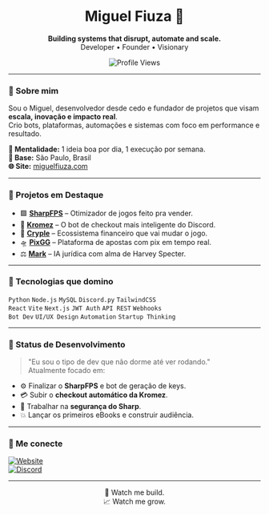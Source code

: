 <h1 align="center">Miguel Fiuza 🚀</h1>
<p align="center">
  <strong>Building systems that disrupt, automate and scale.</strong><br>
  Developer • Founder • Visionary
</p>

<p align="center">
  <img src="https://komarev.com/ghpvc/?username=miguelfiuza&color=blueviolet" alt="Profile Views" />
</p>

---

### 👑 Sobre mim

Sou o Miguel, desenvolvedor desde cedo e fundador de projetos que visam **escala, inovação e impacto real**.  
Crio bots, plataformas, automações e sistemas com foco em performance e resultado.

**🧠 Mentalidade:** 1 ideia boa por dia, 1 execução por semana.  
**📍 Base:** São Paulo, Brasil  
**🌐 Site:** [miguelfiuza.com](https://miguelfiuza.com)

---

### 🚀 Projetos em Destaque

- 🟪 [**SharpFPS**](https://github.com/miguelfiuza/sharpfps) – Otimizador de jogos feito pra vender.  
- 🧠 [**Kromez**](https://github.com/miguelfiuza/kromez) – O bot de checkout mais inteligente do Discord.  
- 🏦 [**Cryple**](https://github.com/miguelfiuza/cryple) – Ecossistema financeiro que vai mudar o jogo.  
- 🛸 [**PixGG**](https://github.com/miguelfiuza/pixgg) – Plataforma de apostas com pix em tempo real.  
- ⚖️ [**Mark**](https://github.com/miguelfiuza/mark) – IA jurídica com alma de Harvey Specter.

---

### 🧰 Tecnologias que domino

`Python` `Node.js` `MySQL` `Discord.py` `TailwindCSS`  
`React` `Vite` `Next.js` `JWT Auth` `API REST` `Webhooks`  
`Bot Dev` `UI/UX Design` `Automation` `Startup Thinking`

---

### 🧪 Status de Desenvolvimento

> "Eu sou o tipo de dev que não dorme até ver rodando."  
Atualmente focado em:

- ⚙️ Finalizar o **SharpFPS** e bot de geração de keys.
- 💳 Subir o **checkout automático da Kromez**.
- 🔐 Trabalhar na **segurança do Sharp**.
- 💥 Lançar os primeiros eBooks e construir audiência.

---

### 🤝 Me conecte

[![Website](https://img.shields.io/badge/🌐%20Website-miguelfiuza.com-informational?style=flat)](https://miguelfiuza.com)  
[![Discord](https://img.shields.io/badge/💬%20Discord-Miguel%20Fiuza-5865F2?style=flat&logo=discord&logoColor=white)](https://discord.gg/seuservidor)

---

<p align="center">👀 Watch me build.<br>📈 Watch me grow.</p>
